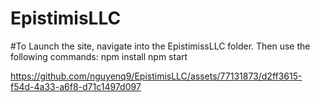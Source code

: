 # EpistimisLLC

#To Launch the site, navigate into the EpistimissLLC folder.
Then use the following commands:
npm install
npm start

https://github.com/nguyenq9/EpistimisLLC/assets/77131873/d2ff3615-f54d-4a33-a6f8-d71c1497d097

